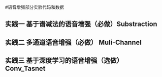 #语音增强部分实验代码和数据
## 实践一 基于谱减法的语音增强（必做）Substraction
## 实践二 多通道语音增强（必做） Muli-Channel
## 实践三 基于深度学习的语音增强（选做） Conv_Tasnet 
